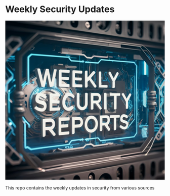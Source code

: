 # Weekly Security Updates

![Alt text](https://github.com/Tovorek/Weekly_Threat_Updates/blob/main/A_typography_that_reads__Weekly_Security_Repor.jpg)


This repo contains the weekly updates in security from various sources

